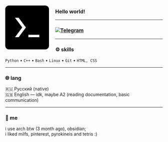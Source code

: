<p align="left">
  <img src="terminal_icon.jpg" alt="me" width="140" align="left" style="border-radius: 12px; margin-right: 20px;">
</p>

### Hello world!

---

### [![Telegram](https://img.shields.io/badge/Telegram-26A5E4?logo=telegram&logoColor=fff)](https://t.me/pozich)

---

### ⚙️ skills
`Python` • `С++` • `Bash` • `Linux` • `Git` • `HTML, CSS` 

---

### 🌐 lang
🇷🇺 Русский (native) <br>
🇬🇧 English — idk, maybe A2 (reading documentation, basic communication)  

---

### 🧩 me
i use arch btw (3 month ago), obsidian; <br>
i liked milfs, pinterest, pyrokineis and tetris :) 
